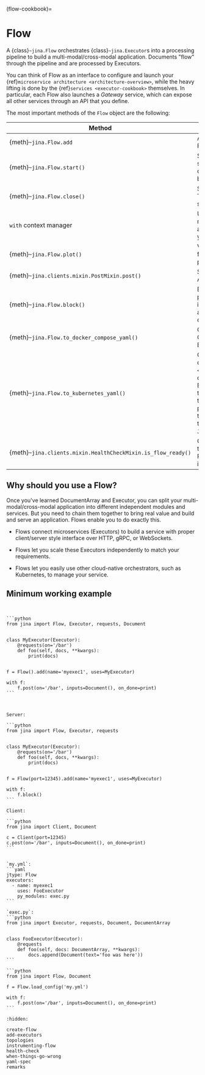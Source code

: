 (flow-cookbook)=
# Flow

A {class}`~jina.Flow` orchestrates {class}`~jina.Executor`s into a processing pipeline to build a multi-modal/cross-modal application.
Documents "flow" through the pipeline and are processed by Executors.

You can think of Flow as an interface to configure and launch your {ref}`microservice architecture <architecture-overview>`,
while the heavy lifting is done by the {ref}`services <executor-cookbook>` themselves.
In particular, each Flow also launches a *Gateway* service, which can expose all other services through an API that you define.

The most important methods of the `Flow` object are the following:

| Method                                                       | Description                                                                                                                                                                                                                                                                          |
|--------------------------------------------------------------|--------------------------------------------------------------------------------------------------------------------------------------------------------------------------------------------------------------------------------------------------------------------------------------|
| {meth}`~jina.Flow.add`                                       | Adds an Executor to the Flow                                                                                                                                                                                                                                                         |
| {meth}`~jina.Flow.start()`                                   | Starts the Flow. This will start all its Executors and check if they are ready to be used.                                                                                                                                                                                           |
| {meth}`~jina.Flow.close()`                                   | Stops and closes the Flow. This will stop and shutdown all its Executors.                                                                                                                                                                                                            |
| `with` context manager                                       | Uses the Flow as a context manager. It will automatically start and stop your Flow.                                                                                                                                                                                                   |                                                                |
| {meth}`~jina.Flow.plot()`                                    | Visualizes the Flow. Helpful for building complex pipelines.                                                                                                                                                                                                                         |
| {meth}`~jina.clients.mixin.PostMixin.post()`                 | Sends requests to the Flow API.                                                                                                                                                                                                                                                      |
| {meth}`~jina.Flow.block()`                                   | Blocks execution until the program is terminated. This is useful to keep the Flow alive so it can be used from other places (clients, etc).                                                                                                                                          |
| {meth}`~jina.Flow.to_docker_compose_yaml()`                  | Generates a Docker-Compose file listing all Executors as services.                                                                                                                                                                                                                                                |
| {meth}`~jina.Flow.to_kubernetes_yaml()`                      | Generates Kubernetes configuration files in `<output_directory>`. Based on your local Jina version, Executor Hub may rebuild the Docker image during the YAML generation process. If you do not wish to rebuild the image, set the environment variable `JINA_HUB_NO_IMAGE_REBUILD`.                                                                                                                                   |
| {meth}`~jina.clients.mixin.HealthCheckMixin.is_flow_ready()` | Check if the Flow is ready to process requests. Returns a boolean indicating the readiness.                                                                                                                                                                                                                                                                                                                                 |

## Why should you use a Flow?

Once you've learned DocumentArray and Executor, you can split your multi-modal/cross-modal application into different independent modules and services.
But you need to chain them together to bring real value and build and serve an application. Flows enable you to do exactly this.

- Flows connect microservices (Executors) to build a service with proper client/server style interface over HTTP, gRPC, or WebSockets.

- Flows let you scale these Executors independently to match your requirements.

- Flows let you easily use other cloud-native orchestrators, such as Kubernetes, to manage your service.

## Minimum working example

````{tab} Pythonic style


```python
from jina import Flow, Executor, requests, Document


class MyExecutor(Executor):
    @requests(on='/bar')
    def foo(self, docs, **kwargs):
        print(docs)


f = Flow().add(name='myexec1', uses=MyExecutor)

with f:
    f.post(on='/bar', inputs=Document(), on_done=print)
```


````

````{tab} Flow-as-a-Service style

Server:

```python
from jina import Flow, Executor, requests


class MyExecutor(Executor):
    @requests(on='/bar')
    def foo(self, docs, **kwargs):
        print(docs)


f = Flow(port=12345).add(name='myexec1', uses=MyExecutor)

with f:
    f.block()
```

Client:

```python
from jina import Client, Document

c = Client(port=12345)
c.post(on='/bar', inputs=Document(), on_done=print)
```

````

````{tab} Load from YAML

`my.yml`:
```yaml
jtype: Flow
executors:
  - name: myexec1
    uses: FooExecutor
    py_modules: exec.py
```

`exec.py`:
```python
from jina import Executor, requests, Document, DocumentArray


class FooExecutor(Executor):
    @requests
    def foo(self, docs: DocumentArray, **kwargs):
        docs.append(Document(text='foo was here'))
```

```python
from jina import Flow, Document

f = Flow.load_config('my.yml')

with f:
    f.post(on='/bar', inputs=Document(), on_done=print)
```

````




```{toctree}
:hidden:

create-flow
add-executors
topologies
instrumenting-flow
health-check
when-things-go-wrong
yaml-spec
remarks
```
